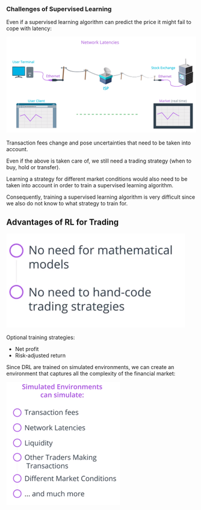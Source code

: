 ### Challenges of Supervised Learning

Even if a supervised learning algorithm can predict the price it might fail to cope with latency:

![1561572712895](images/DRL_Finance_SupLearn.png)

Transaction fees change and pose uncertainties that need to be taken into account.

Even if the above is taken care of, we still need a trading strategy (when to buy, hold or transfer).

Learning a strategy for different market conditions would also need to be taken into account in order to train a supervised learning algorithm.

Consequently, training a supervised learning algorithm is very difficult since we also do not know to what strategy to train for.



## Advantages of RL for Trading 

![1561573156847](images/DRL_Finance_DRL_Adv.png)

Optional training strategies:

* Net profit
* Risk-adjusted return

Since DRL are trained on simulated environments, we can create an environment that captures all the complexity of the financial market:

<img src='images/DRL_Finance_accounted.png' style='zoom:60%'>


